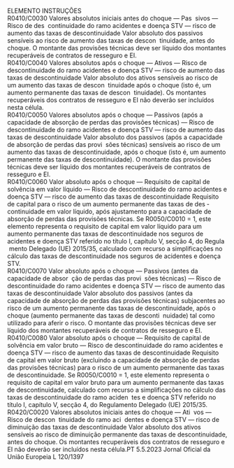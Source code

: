  
ELEMENTO  INSTRUÇÕES  
R0410/C0030  Valores absolutos iniciais 
antes do choque — Pas ­
sivos — Risco de des ­
continuidade do ramo 
acidentes e doença STV 
— risco de aumento das 
taxas de descontinuidade  Valor absoluto dos passivos sensíveis ao risco de aumento das taxas de descon ­
tinuidade, antes do choque. 
O montante das provisões técnicas deve ser líquido dos montantes recuperáveis de 
contratos de resseguro e EI.  
R0410/C0040  Valores absolutos após o 
choque — Ativos — 
Risco de descontinuidade 
do ramo acidentes e 
doença STV — risco de 
aumento das taxas de 
descontinuidade  Valor absoluto dos ativos sensíveis ao risco de um aumento das taxas de descon ­
tinuidade após o choque (isto é, um aumento permanente das taxas de descon ­
tinuidade). 
Os montantes recuperáveis dos contratos de resseguro e EI não deverão ser 
incluídos nesta célula.  
R0410/C0050  Valores absolutos após o 
choque — Passivos (após 
a capacidade de absorção 
de perdas das provisões 
técnicas) — Risco de 
descontinuidade do ramo 
acidentes e doença STV 
— risco de aumento das 
taxas de descontinuidade  Valor absoluto dos passivos (após a capacidade de absorção de perdas das provi ­
sões técnicas) sensíveis ao risco de um aumento das taxas de descontinuidade, 
após o choque (isto é, um aumento permanente das taxas de descontinuidade). 
O montante das provisões técnicas deve ser líquido dos montantes recuperáveis de 
contratos de resseguro e EI.  
R0410/C0060  Valor absoluto após o 
choque — Requisito de 
capital de solvência em 
valor líquido — Risco de 
descontinuidade do ramo 
acidentes e doença STV 
— risco de aumento das 
taxas de descontinuidade  Requisito de capital para o risco de um aumento permanente das taxas de des ­
continuidade em valor líquido, após ajustamento para a capacidade de absorção 
de perdas das provisões técnicas. 
Se R0050/C0010 = 1, este elemento representa o requisito de capital em valor 
líquido para um aumento permanente das taxas de descontinuidade nos seguros 
de acidentes e doença STV referido no título I, capítulo V, secção 4, do Regula ­
mento Delegado (UE) 2015/35, calculado com recurso a simplificações no cálculo 
das taxas de descontinuidade nos seguros de acidentes e doença STV.  
R0410/C0070  Valor absoluto após o 
choque — Passivos (antes 
da capacidade de absor ­
ção de perdas das provi ­
sões técnicas) — Risco de 
descontinuidade do ramo 
acidentes e doença STV 
— risco de aumento das 
taxas de descontinuidade  Valor absoluto dos passivos (antes da capacidade de absorção de perdas das 
provisões técnicas) subjacentes ao risco de um aumento permanente das taxas 
de descontinuidade, após o choque (aumento permanente das taxas de desconti ­
nuidade) tal como utilizado para aferir o risco. 
O montante das provisões técnicas deve ser líquido dos montantes recuperáveis de 
contratos de resseguro e EI.  
R0410/C0080  Valor absoluto após o 
choque — Requisito de 
capital de solvência em 
valor bruto — Risco de 
descontinuidade do ramo 
acidentes e doença STV 
— risco de aumento das 
taxas de descontinuidade  Requisito de capital em valor bruto (excluindo a capacidade de absorção de perdas 
das provisões técnicas) para o risco de um aumento permanente das taxas de 
descontinuidade. 
Se R0050/C0010 = 1, este elemento representa o requisito de capital em valor 
bruto para um aumento permanente das taxas de descontinuidade, calculado com 
recurso a simplificações no cálculo das taxas de descontinuidade do ramo aciden ­
tes e doença STV referido no título I, capítulo V, secção 4, do Regulamento 
Delegado (UE) 2015/35.  
R0420/C0020  Valores absolutos iniciais 
antes do choque — Ati ­
vos — Risco de descon ­
tinuidade do ramo aci ­
dentes e doença STV — 
risco de diminuição das 
taxas de descontinuidade  Valor absoluto dos ativos sensíveis ao risco de diminuição permanente das taxas 
de descontinuidade, antes do choque. 
Os montantes recuperáveis dos contratos de resseguro e EI não deverão ser 
incluídos nesta célula.PT  5.5.2023 Jornal Oficial da União Europeia L 120/1397